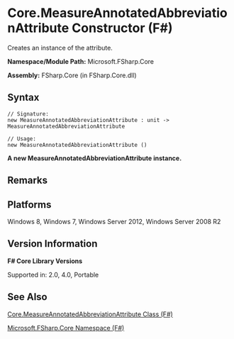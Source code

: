 # Core.MeasureAnnotatedAbbreviationAttribute Constructor (F#)

Creates an instance of the attribute.

**Namespace/Module Path:** Microsoft.FSharp.Core

**Assembly:** FSharp.Core (in FSharp.Core.dll)


## Syntax

```
// Signature:
new MeasureAnnotatedAbbreviationAttribute : unit -> MeasureAnnotatedAbbreviationAttribute

// Usage:
new MeasureAnnotatedAbbreviationAttribute ()
```
**A new MeasureAnnotatedAbbreviationAttribute instance.**
## Remarks

## Platforms
Windows 8, Windows 7, Windows Server 2012, Windows Server 2008 R2


## Version Information
**F# Core Library Versions**

Supported in: 2.0, 4.0, Portable




## See Also
[Core.MeasureAnnotatedAbbreviationAttribute Class &#40;F&#35;&#41;](Core.MeasureAnnotatedAbbreviationAttribute+Class+%28FSharp%29.md)

[Microsoft.FSharp.Core Namespace &#40;F&#35;&#41;](Microsoft.FSharp.Core+Namespace+%28FSharp%29.md)

